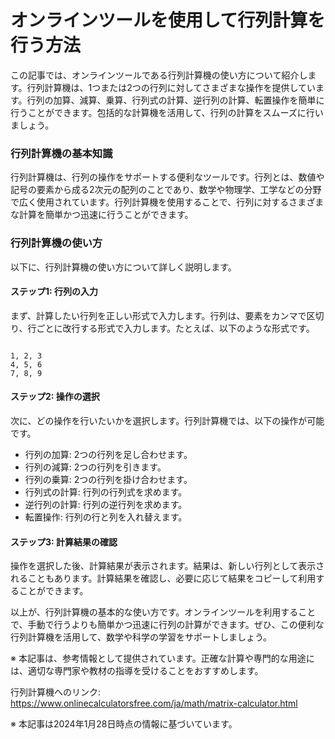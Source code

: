 オンラインツールを使用して行列計算を行う方法
======================

この記事では、オンラインツールである行列計算機の使い方について紹介します。行列計算機は、1つまたは2つの行列に対してさまざまな操作を提供しています。行列の加算、減算、乗算、行列式の計算、逆行列の計算、転置操作を簡単に行うことができます。包括的な計算機を活用して、行列の計算をスムーズに行いましょう。

### 行列計算機の基本知識

行列計算機は、行列の操作をサポートする便利なツールです。行列とは、数値や記号の要素から成る2次元の配列のことであり、数学や物理学、工学などの分野で広く使用されています。行列計算機を使用することで、行列に対するさまざまな計算を簡単かつ迅速に行うことができます。

### 行列計算機の使い方

以下に、行列計算機の使い方について詳しく説明します。

#### ステップ1: 行列の入力

まず、計算したい行列を正しい形式で入力します。行列は、要素をカンマで区切り、行ごとに改行する形式で入力します。たとえば、以下のような形式です。

```

1, 2, 3
4, 5, 6
7, 8, 9
```

#### ステップ2: 操作の選択

次に、どの操作を行いたいかを選択します。行列計算機では、以下の操作が可能です。

- 行列の加算: 2つの行列を足し合わせます。
- 行列の減算: 2つの行列を引きます。
- 行列の乗算: 2つの行列を掛け合わせます。
- 行列式の計算: 行列の行列式を求めます。
- 逆行列の計算: 行列の逆行列を求めます。
- 転置操作: 行列の行と列を入れ替えます。

#### ステップ3: 計算結果の確認

操作を選択した後、計算結果が表示されます。結果は、新しい行列として表示されることもあります。計算結果を確認し、必要に応じて結果をコピーして利用することができます。

以上が、行列計算機の基本的な使い方です。オンラインツールを利用することで、手動で行うよりも簡単かつ迅速に行列の計算ができます。ぜひ、この便利な行列計算機を活用して、数学や科学の学習をサポートしましょう。

※ 本記事は、参考情報として提供されています。正確な計算や専門的な用途には、適切な専門家や教材の指導を受けることをおすすめします。

行列計算機へのリンク: <https://www.onlinecalculatorsfree.com/ja/math/matrix-calculator.html>

※ 本記事は2024年1月28日時点の情報に基づいています。
